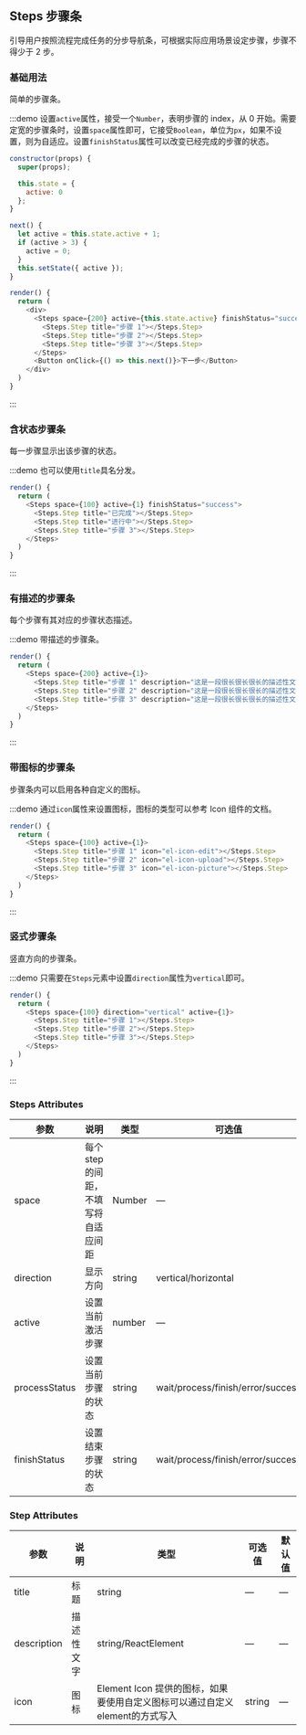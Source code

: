 ## Steps 步骤条
引导用户按照流程完成任务的分步导航条，可根据实际应用场景设定步骤，步骤不得少于 2 步。

### 基础用法

简单的步骤条。

:::demo 设置`active`属性，接受一个`Number`，表明步骤的 index，从 0 开始。需要定宽的步骤条时，设置`space`属性即可，它接受`Boolean`，单位为`px`，如果不设置，则为自适应。设置`finishStatus`属性可以改变已经完成的步骤的状态。
```js
constructor(props) {
  super(props);

  this.state = {
    active: 0
  };
}

next() {
  let active = this.state.active + 1;
  if (active > 3) {
    active = 0;
  }
  this.setState({ active });
}

render() {
  return (
    <div>
      <Steps space={200} active={this.state.active} finishStatus="success">
        <Steps.Step title="步骤 1"></Steps.Step>
        <Steps.Step title="步骤 2"></Steps.Step>
        <Steps.Step title="步骤 3"></Steps.Step>
      </Steps>
      <Button onClick={() => this.next()}>下一步</Button>
    </div>
  )
}
```

:::

### 含状态步骤条

每一步骤显示出该步骤的状态。

:::demo 也可以使用`title`具名分发。
```js
render() {
  return (
    <Steps space={100} active={1} finishStatus="success">
      <Steps.Step title="已完成"></Steps.Step>
      <Steps.Step title="进行中"></Steps.Step>
      <Steps.Step title="步骤 3"></Steps.Step>
    </Steps>
  )
}
```
:::

### 有描述的步骤条

每个步骤有其对应的步骤状态描述。

:::demo 带描述的步骤条。
```js
render() {
  return (
    <Steps space={200} active={1}>
      <Steps.Step title="步骤 1" description="这是一段很长很长很长的描述性文字"></Steps.Step>
      <Steps.Step title="步骤 2" description="这是一段很长很长很长的描述性文字"></Steps.Step>
      <Steps.Step title="步骤 3" description="这是一段很长很长很长的描述性文字"></Steps.Step>
    </Steps>
  )
}
```
:::

### 带图标的步骤条
步骤条内可以启用各种自定义的图标。

:::demo 通过`icon`属性来设置图标，图标的类型可以参考 Icon 组件的文档。
```js
render() {
  return (
    <Steps space={100} active={1}>
      <Steps.Step title="步骤 1" icon="el-icon-edit"></Steps.Step>
      <Steps.Step title="步骤 2" icon="el-icon-upload"></Steps.Step>
      <Steps.Step title="步骤 3" icon="el-icon-picture"></Steps.Step>
    </Steps>
  )
}
```
:::

### 竖式步骤条

竖直方向的步骤条。

:::demo 只需要在`Steps`元素中设置`direction`属性为`vertical`即可。
```js
render() {
  return (
    <Steps space={100} direction="vertical" active={1}>
      <Steps.Step title="步骤 1"></Steps.Step>
      <Steps.Step title="步骤 2"></Steps.Step>
      <Steps.Step title="步骤 3"></Steps.Step>
    </Steps>
  )
}
```
:::

### Steps Attributes

| 参数      | 说明    | 类型      | 可选值       | 默认值   |
|---------- |-------- |---------- |-------------  |-------- |
| space | 每个 step 的间距，不填写将自适应间距 | Number | — | — |
| direction | 显示方向 | string | vertical/horizontal | horizontal |
| active | 设置当前激活步骤  | number | — | 0 |
| processStatus | 设置当前步骤的状态 | string | wait/process/finish/error/success | process |
| finishStatus | 设置结束步骤的状态 | string | wait/process/finish/error/success | finish |

### Step Attributes
| 参数      | 说明    | 类型      | 可选值       | 默认值   |
|---------- |-------- |---------- |-------------  |-------- |
| title | 标题 | string | — | — |
| description | 描述性文字 | string/ReactElement | — | — |
| icon | 图标 | Element Icon 提供的图标，如果要使用自定义图标可以通过自定义element的方式写入 | string | — |
